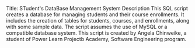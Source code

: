 Title: STudent's DataBase Management System
Description
This SQL script creates a database for managing students and their course enrollments.
It includes the creation of tables for students, courses, and enrollments, along with some sample data.
The script assumes the use of MySQL or a compatible database system.
This script is created by Angela Chinweike, a student of Power Learn Projectb Academy,  Software Engineering program.
